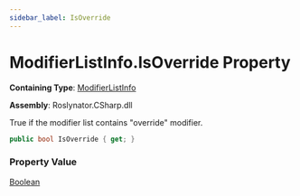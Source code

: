 ```yaml
---
sidebar_label: IsOverride
---
```


# ModifierListInfo\.IsOverride Property

**Containing Type**: [ModifierListInfo](../index.md)

**Assembly**: Roslynator\.CSharp\.dll

  
True if the modifier list contains "override" modifier\.

```csharp
public bool IsOverride { get; }
```

### Property Value

[Boolean](https://docs.microsoft.com/en-us/dotnet/api/system.boolean)

